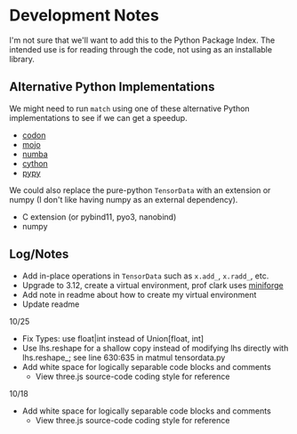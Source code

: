 # Development Notes

I'm not sure that we'll want to add this to the Python Package Index. The intended use is for reading through the code, not using as an installable library.

## Alternative Python Implementations

We might need to run `match` using one of these alternative Python implementations to see if we can get a speedup.

- [codon](https://github.com/exaloop/codon)
- [mojo](https://github.com/modularml/mojo)
- [numba](https://github.com/numba/numba)
- [cython](https://github.com/cython/cython)
- [pypy](https://www.pypy.org/)

We could also replace the pure-python `TensorData` with an extension or numpy (I don't like having numpy as an external dependency).

- C extension (or pybind11, pyo3, nanobind)
- numpy

## Log/Notes

- Add in-place operations in `TensorData` such as `x.add_`, `x.radd_`, etc.
- Upgrade to 3.12, create a virtual environment, prof clark uses [miniforge](https://github.com/conda-forge/miniforge)
- Add note in readme about how to create my virtual environment
- Update readme

10/25

- Fix Types: use float|int instead of Union[float, int]
- Use lhs.reshape for a shallow copy instead of modifying lhs directly with lhs.reshape_; see line 630:635 in matmul tensordata.py
- Add white space for logically separable code blocks and comments
  - View three.js source-code coding style for reference

10/18

- Add white space for logically separable code blocks and comments
  - View three.js source-code coding style for reference
